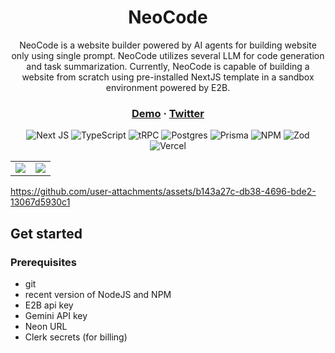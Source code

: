 <div align="center" style="text-align: center;">

<h1>NeoCode</h1>

<p>
  NeoCode is a website builder powered by AI agents for building website only using single prompt. NeoCode utilizes several LLM for code generation and task summarization. 
  Currently, NeoCode is capable of building a website from scratch using pre-installed NextJS template in a sandbox environment powered by E2B. 
</p>

<h3>
  <a href="https://neocode-one.vercel.app/">Demo</a>
  <span> · </span>
  <a href="https://x.com/tryneocode">Twitter</a>
</h3>

![Next JS](https://img.shields.io/badge/Next-black?style=for-the-badge&logo=next.js&logoColor=white)
![TypeScript](https://img.shields.io/badge/typescript-%23007ACC.svg?style=for-the-badge&logo=typescript&logoColor=white)
![tRPC](https://img.shields.io/badge/tRPC-%232596BE.svg?style=for-the-badge&logo=tRPC&logoColor=white)
![Postgres](https://img.shields.io/badge/postgres-%23316192.svg?style=for-the-badge&logo=postgresql&logoColor=white)
![Prisma](https://img.shields.io/badge/Prisma-3982CE?style=for-the-badge&logo=Prisma&logoColor=white)
![NPM](https://img.shields.io/badge/NPM-%23CB3837.svg?style=for-the-badge&logo=npm&logoColor=white)
![Zod](https://img.shields.io/badge/zod-%233068b7.svg?style=for-the-badge&logo=zod&logoColor=white)
![Vercel](https://img.shields.io/badge/vercel-%23000000.svg?style=for-the-badge&logo=vercel&logoColor=white)

</div>

<table>
  <tr>
    <td><img src="https://github.com/user-attachments/assets/db527dc3-7351-4ec4-96a3-e63e6af62b88"></td>
    <td><img src="https://github.com/user-attachments/assets/f89294a5-a1a1-4829-92d1-8135cfeee453"></td>
  </tr>
</table>

https://github.com/user-attachments/assets/b143a27c-db38-4696-bde2-13067d5930c1

## Get started 
### Prerequisites
- git
- recent version of NodeJS and NPM
- E2B api key
- Gemini API key
- Neon URL
- Clerk secrets (for billing)



